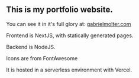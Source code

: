 ## This is my portfolio website.

You can see it in it's full glory at: [gabrielmolter.com](https://gabrielmolter.com)

Frontend is NextJS, with statically generated pages.

Backend is NodeJS.

Icons are from FontAwesome

It is hosted in a serverless environment with Vercel.
